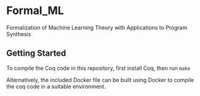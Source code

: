 # Formal_ML
Formalization of Machine Learning Theory with Applications to Program Synthesis

## Getting Started

To compile the Coq code in this repository, first install Coq, then run `make`

Alternatively, the included Docker file can be built using Docker to compile the coq code in a suitable environment.
